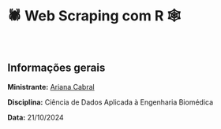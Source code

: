 # 🕷 Web Scraping com R 🕸

<br>

## Informações gerais

**Ministrante:** [Ariana Cabral]([https://beamilz.com/about/](https://github.com/arianacabral/))

**Disciplina:** Ciência de Dados Aplicada à Engenharia Biomédica

**Data:** 21/10/2024
